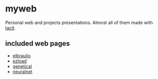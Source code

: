 # myweb

Personal web and projects presentations. Almost all of them made with [tacit](https://github.com/yegor256/tacit).

## included web pages

- [elbraulio](http://elbraulio.com)
- [ezload](http://ezload.elbraulio.com)
- [genetical](http://genetical.elbraulio.com)
- [neuralnet](http://neuralnet.elbraulio.com)